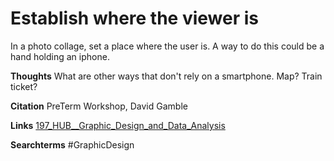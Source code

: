 # Establish where the viewer is

In a photo collage, set a place where the user is. A way to do this could be a hand holding an iphone. 

**Thoughts**
What are other ways that don't rely on a smartphone. Map? Train ticket? 

**Citation**
PreTerm Workshop, David Gamble 

**Links**
[197_HUB__Graphic_Design_and_Data_Analysis](197_HUB__Graphic_Design_and_Data_Analysis.md)

**Searchterms**
#GraphicDesign 

